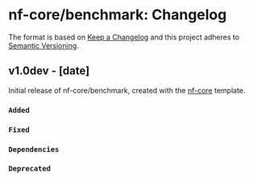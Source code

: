 # nf-core/benchmark: Changelog

The format is based on [Keep a Changelog](https://keepachangelog.com/en/1.0.0/)
and this project adheres to [Semantic Versioning](https://semver.org/spec/v2.0.0.html).

## v1.0dev - [date]

Initial release of nf-core/benchmark, created with the [nf-core](https://nf-co.re/) template.

### `Added`

### `Fixed`

### `Dependencies`

### `Deprecated`
